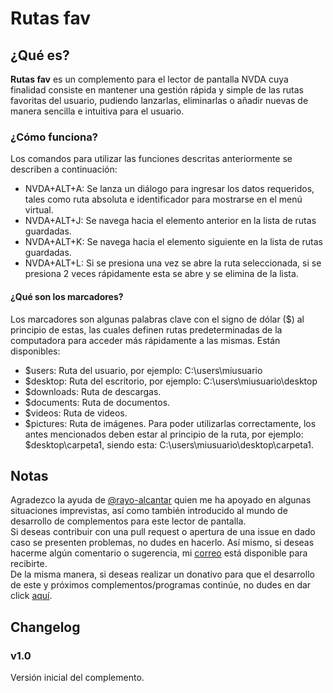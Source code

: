 # Rutas fav
## ¿Qué es?
**Rutas fav** es un complemento para el lector de pantalla NVDA cuya finalidad consiste en mantener una gestión rápida y simple de las rutas favoritas del usuario, pudiendo lanzarlas, eliminarlas o añadir nuevas de manera sencilla e intuitiva para el usuario.
### ¿Cómo funciona?
Los comandos para utilizar las funciones descritas anteriormente se describen a continuación:
* NVDA+ALT+A: Se lanza un diálogo para ingresar los datos requeridos, tales como ruta absoluta e identificador para mostrarse en el menú virtual.
* NVDA+ALT+J: Se navega hacia el elemento anterior en la lista de rutas guardadas.
* NVDA+ALT+K: Se navega hacia el elemento siguiente en la lista de rutas guardadas.
* NVDA+ALT+L: Si se presiona una vez se abre la ruta seleccionada, si se presiona 2 veces rápidamente esta se abre y se elimina de la lista.
#### ¿Qué son los marcadores?
Los marcadores son algunas palabras clave con el signo de dólar ($) al principio de estas, las cuales definen rutas predeterminadas de la computadora para acceder más rápidamente a las mismas. Están disponibles:
* $users: Ruta del usuario, por ejemplo: C:\users\miusuario
* $desktop: Ruta del escritorio, por ejemplo: C:\users\miusuario\desktop
* $downloads: Ruta de descargas.
* $documents: Ruta de documentos.
* $videos: Ruta de videos.
* $pictures: Ruta de imágenes.
Para poder utilizarlas correctamente, los antes mencionados deben estar al principio de la ruta, por ejemplo: $desktop\carpeta1, siendo esta: C:\users\miusuario\desktop\carpeta1.
## Notas
Agradezco la ayuda de [@rayo-alcantar](https://github.com/rayo-alcantar/) quien me ha apoyado en algunas situaciones imprevistas, así como también introducido al mundo de desarrollo de complementos para este lector de pantalla.  
Si deseas contribuir con una pull request o apertura de una issue en dado caso se presenten problemas, no dudes en hacerlo. Así mismo, si deseas hacerme algún comentario o sugerencia, mi [correo](mailto:angeldelosreyesfaz@gmail.com) está disponible para recibirte.  
De la misma manera, si deseas realizar un donativo para que el desarrollo de este y próximos complementos/programas continúe, no dudes en dar click [aquí](https://www.paypal.com/paypalme/r05angel).  
## Changelog
### v1.0
Versión inicial del complemento.